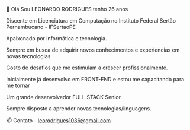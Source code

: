 👋 Olá Sou LEONARDO RODRIGUES tenho 26 anos

Discente em Licenciatura em Computação no Instituto Federal Sertão Pernambucano - IFSertaoPE

Apaixonado por informática e tecnologia.

Sempre em busca de adquirir novos conhecimentos e experiencias em novas tecnologias

Gosto de desafios que me estimulam a crescer profissionalmente.

Inicialmente já desenvolvo em FRONT-END e estou me capacitando para me tornar

Um grande desenvolvedor FULL STACK Senior.

Sempre disposto a aprender novas tecnologias/linguagens.

📫 Contato - leorodrigues1036@gmail.com
